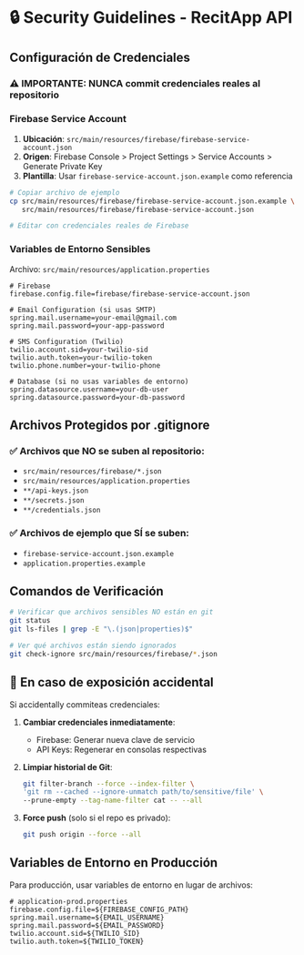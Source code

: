 # 🔒 Security Guidelines - RecitApp API

## Configuración de Credenciales

### ⚠️ IMPORTANTE: NUNCA commit credenciales reales al repositorio

### Firebase Service Account

1. **Ubicación**: `src/main/resources/firebase/firebase-service-account.json`
2. **Origen**: Firebase Console > Project Settings > Service Accounts > Generate Private Key
3. **Plantilla**: Usar `firebase-service-account.json.example` como referencia

```bash
# Copiar archivo de ejemplo
cp src/main/resources/firebase/firebase-service-account.json.example \
   src/main/resources/firebase/firebase-service-account.json

# Editar con credenciales reales de Firebase
```

### Variables de Entorno Sensibles

Archivo: `src/main/resources/application.properties`

```properties
# Firebase
firebase.config.file=firebase/firebase-service-account.json

# Email Configuration (si usas SMTP)
spring.mail.username=your-email@gmail.com
spring.mail.password=your-app-password

# SMS Configuration (Twilio)
twilio.account.sid=your-twilio-sid
twilio.auth.token=your-twilio-token
twilio.phone.number=your-twilio-phone

# Database (si no usas variables de entorno)
spring.datasource.username=your-db-user
spring.datasource.password=your-db-password
```

## Archivos Protegidos por .gitignore

### ✅ Archivos que NO se suben al repositorio:

- `src/main/resources/firebase/*.json`
- `src/main/resources/application.properties`
- `**/api-keys.json`
- `**/secrets.json`
- `**/credentials.json`

### ✅ Archivos de ejemplo que SÍ se suben:

- `firebase-service-account.json.example`
- `application.properties.example`

## Comandos de Verificación

```bash
# Verificar que archivos sensibles NO están en git
git status
git ls-files | grep -E "\.(json|properties)$"

# Ver qué archivos están siendo ignorados
git check-ignore src/main/resources/firebase/*.json
```

## 🚨 En caso de exposición accidental

Si accidentally commiteas credenciales:

1. **Cambiar credenciales inmediatamente**:
   - Firebase: Generar nueva clave de servicio
   - API Keys: Regenerar en consolas respectivas

2. **Limpiar historial de Git**:
   ```bash
   git filter-branch --force --index-filter \
   'git rm --cached --ignore-unmatch path/to/sensitive/file' \
   --prune-empty --tag-name-filter cat -- --all
   ```

3. **Force push** (solo si el repo es privado):
   ```bash
   git push origin --force --all
   ```

## Variables de Entorno en Producción

Para producción, usar variables de entorno en lugar de archivos:

```properties
# application-prod.properties
firebase.config.file=${FIREBASE_CONFIG_PATH}
spring.mail.username=${EMAIL_USERNAME}
spring.mail.password=${EMAIL_PASSWORD}
twilio.account.sid=${TWILIO_SID}
twilio.auth.token=${TWILIO_TOKEN}
``` 